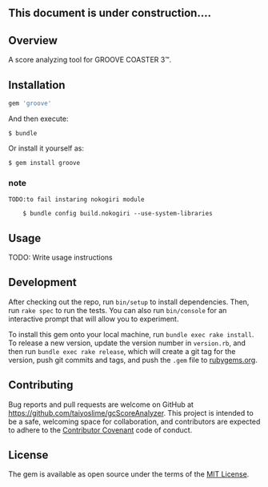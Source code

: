 ## This document is under construction....





## Overview

A score analyzing tool for GROOVE COASTER 3™.

## Installation


```ruby
gem 'groove'
```

And then execute:

    $ bundle

Or install it yourself as:

    $ gem install groove

### note

	TODO:to fail instaring nokogiri module
```
	$ bundle config build.nokogiri --use-system-libraries
```

## Usage

TODO: Write usage instructions


## Development

After checking out the repo, run `bin/setup` to install dependencies. Then, run `rake spec` to run the tests. You can also run `bin/console` for an interactive prompt that will allow you to experiment.

To install this gem onto your local machine, run `bundle exec rake install`. To release a new version, update the version number in `version.rb`, and then run `bundle exec rake release`, which will create a git tag for the version, push git commits and tags, and push the `.gem` file to [rubygems.org](https://rubygems.org).

## Contributing

Bug reports and pull requests are welcome on GitHub at https://github.com/taiyoslime/gcScoreAnalyzer. This project is intended to be a safe, welcoming space for collaboration, and contributors are expected to adhere to the [Contributor Covenant](http://contributor-covenant.org) code of conduct.


## License

The gem is available as open source under the terms of the [MIT License](http://opensource.org/licenses/MIT).
